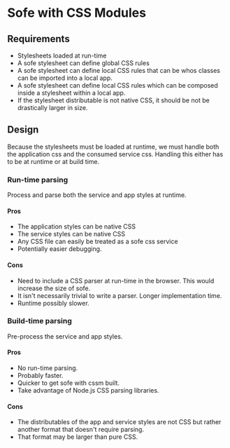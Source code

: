Sofe with CSS Modules
=====================

## Requirements
 * Stylesheets loaded at run-time
 * A sofe stylesheet can define global CSS rules
 * A sofe stylesheet can define local CSS rules that can be whos classes
 can be imported into a local app.
 * A sofe stylesheet can define local CSS rules which can be composed
 inside a stylesheet within a local app.
 * If the stylesheet distributable is not native CSS, it should be not
 be drastically larger in size.

## Design
Because the stylesheets must be loaded at runtime, we must handle both the
application css and the consumed service css. Handling this either has to
be at runtime or at build time.

### Run-time parsing
Process and parse both the service and app styles at runtime.

#### Pros
 * The application styles can be native CSS
 * The service styles can be native CSS
 * Any CSS file can easily be treated as a sofe css service
 * Potentially easier debugging.
#### Cons
 * Need to include a CSS parser at run-time in the browser. This would
	 increase the size of sofe.
 * It isn't necessarily trivial to write a parser. Longer implementation
	 time.
 * Runtime possibly slower.

### Build-time parsing
Pre-process the service and app styles.

#### Pros
 * No run-time parsing.
 * Probably faster.
 * Quicker to get sofe with cssm built.
 * Take advantage of Node.js CSS parsing libraries.
#### Cons
 * The distributables of the app and service styles are not CSS but
	 rather another format that doesn't require parsing.
 * That format may be larger than pure CSS.

